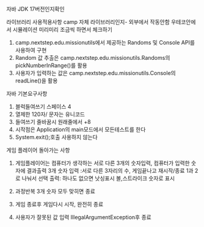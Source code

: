 자바 JDK 17버전인지확인

라이브러리 사용적용사항
camp 자체 라이브러리인지- 외부에서 작동안함 우테코안에서 시뮬레이션 미리미리 조금씩 하면서 체크하기 
1. camp.nextstep.edu.missionutils에서 제공하는 Randoms 및 Console API를 사용하여 구현
2. Random 값 추출은 camp.nextstep.edu.missionutils.Randoms의 pickNumberInRange()를 활용
3. 사용자가 입력하는 값은 camp.nextstep.edu.missionutils.Console의 readLine()을 활용

자바 기본요구사항
1. 블럭들여쓰기 스페이스 4
2. 열제한 120자/ 문자는 유니코드
3. 들여쓰기 줄바꿈시 원래줄에서 +8
4. 시작점은 Application의 main모드에서 모든테스트를 한다 
5. System.exit();호출 사용하지 않는다

게임 플레이어 돌아가는 사항
1. 게임플레이어는 컴퓨터가 생각하는 서로 다른 3개의 숫자입력, 컴퓨터가 입력한 숫자에 결과출력 3개 숫자
   입력 :서로 다른 3자리의 수, 게임끝나고 재시작/종료 1과 2로 나눠서 선택
   출력: 하나도 없으면 낫싱표시
         볼,스트라이크 숫자로 표시
     
3. 과정반복 3개 숫자 모두 맞히면 종료
4. 게임 종료후 게임다시 시작, 완전히 종료
5. 사용자가 잘못된 값 입력 IllegalArgumentException후 종료


